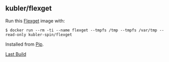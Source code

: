 ## kubler/flexget

Run this [Flexget][] image with:

    $ docker run --rm -ti --name flexget --tmpfs /tmp --tmpfs /var/tmp --read-only kubler-spin/flexget

Installed from [Pip][].

[Last Build][packages]

[Flexget]: https://www.flexget.com/
[Pip]: https://github.com/pypa/pip
[packages]: PACKAGES.md
